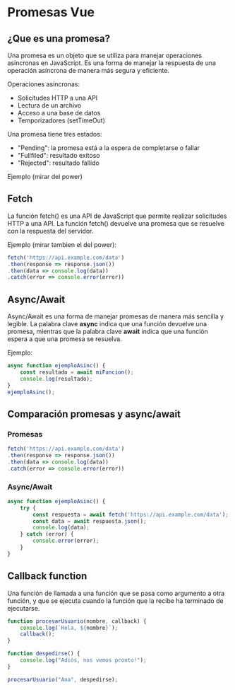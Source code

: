 # Promesas Vue

## ¿Que es una promesa?
Una promesa es un objeto que se utiliza para manejar operaciones asíncronas en JavaScript. Es una forma de manejar la respuesta de una operación asíncrona de manera más segura y eficiente.

Operaciones asíncronas:
- Solicitudes HTTP a una API
- Lectura de un archivo
- Acceso a una base de datos
- Temporizadores (setTimeOut)

Una promesa tiene tres estados:
- "Pending": la promesa está a la espera de completarse o fallar
- "Fullfiled": resultado exitoso
- "Rejected": resultado fallido

Ejemplo (mirar del power)

## Fetch
La función fetch() es una API de JavaScript que permite realizar solicitudes HTTP a una API. La función fetch() devuelve una promesa que se resuelve con la respuesta del servidor.

Ejemplo (mirar tambien el del power):
```javascript
fetch('https://api.example.com/data')
.then(response => response.json())
.then(data => console.log(data))
.catch(error => console.error(error))
```

## Async/Await
Async/Await es una forma de manejar promesas de manera más sencilla y legible. La palabra clave **async** indica que una función devuelve una promesa, mientras que la palabra clave **await** indica que una función espera a que una promesa se resuelva.

Ejemplo:
```javascript
async function ejemploAsinc() {
    const resultado = await miFuncion();
    console.log(resultado);
}
ejemploAsinc();
```

## Comparación promesas y async/await

### Promesas
```javascript
fetch('https://api.example.com/data')
.then(response => response.json())
.then(data => console.log(data))
.catch(error => console.error(error))
```

### Async/Await
```javascript
async function ejemploAsinc() {
    try {
        const respuesta = await fetch('https://api.example.com/data');
        const data = await respuesta.json();
        console.log(data);
    } catch (error) {
        console.error(error);
    }
}
```

## Callback function
Una función de llamada a una función que se pasa como argumento a otra función, y que se ejecuta cuando la función que la recibe ha terminado de ejecutarse.

```javascript
function procesarUsuario(nombre, callback) {
    console.log(`Hola, ${nombre}`);
    callback();
}

function despedirse() {
    console.log("Adiós, nos vemos pronto!");
}

procesarUsuario("Ana", despedirse);

```
